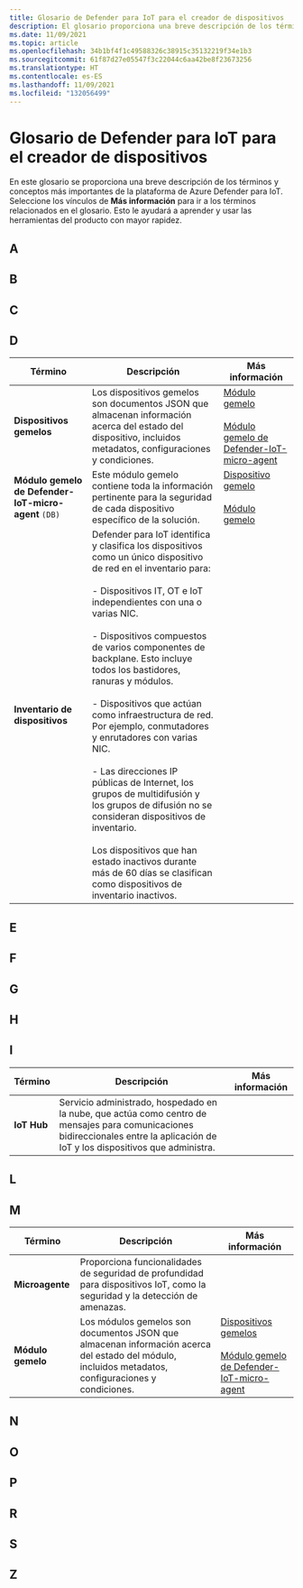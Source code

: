 ```yaml
---
title: Glosario de Defender para IoT para el creador de dispositivos
description: El glosario proporciona una breve descripción de los términos y conceptos más importantes de la plataforma de Defender para IoT.
ms.date: 11/09/2021
ms.topic: article
ms.openlocfilehash: 34b1bf4f1c49588326c38915c35132219f34e1b3
ms.sourcegitcommit: 61f87d27e05547f3c22044c6aa42be8f23673256
ms.translationtype: HT
ms.contentlocale: es-ES
ms.lasthandoff: 11/09/2021
ms.locfileid: "132056499"
---
```

# <a name="defender-for-iot-glossary-for-device-builder"></a>Glosario de Defender para IoT para el creador de dispositivos

En este glosario se proporciona una breve descripción de los términos y conceptos más importantes de la plataforma de Azure Defender para IoT. Seleccione los vínculos de **Más información** para ir a los términos relacionados en el glosario. Esto le ayudará a aprender y usar las herramientas del producto con mayor rapidez.

<a name="glossary-a"></a>

## <a name="a"></a>A

## <a name="b"></a>B

## <a name="c"></a>C

## <a name="d"></a>D

| Término | Descripción | Más información |
|--|--|--|
| **Dispositivos gemelos** | Los dispositivos gemelos son documentos JSON que almacenan información acerca del estado del dispositivo, incluidos metadatos, configuraciones y condiciones. | [Módulo gemelo](#m) <br /> <br />[Módulo gemelo de Defender-IoT-micro-agent](#s) |
| **Módulo gemelo de Defender-IoT-micro-agent** `(DB)` | Este módulo gemelo contiene toda la información pertinente para la seguridad de cada dispositivo específico de la solución. | [Dispositivo gemelo](#d) <br /> <br />[Módulo gemelo](#m) |
| **Inventario de dispositivos** | Defender para IoT identifica y clasifica los dispositivos como un único dispositivo de red en el inventario para: <br><br> - Dispositivos IT, OT e IoT independientes con una o varias NIC. <br><br> - Dispositivos compuestos de varios componentes de backplane. Esto incluye todos los bastidores, ranuras y módulos. <br><br> - Dispositivos que actúan como infraestructura de red. Por ejemplo, conmutadores y enrutadores con varias NIC. <br><br> - Las direcciones IP públicas de Internet, los grupos de multidifusión y los grupos de difusión no se consideran dispositivos de inventario. <br><br>Los dispositivos que han estado inactivos durante más de 60 días se clasifican como dispositivos de inventario inactivos.|

## <a name="e"></a>E

## <a name="f"></a>F

## <a name="g"></a>G

## <a name="h"></a>H

## <a name="i"></a>I

| Término | Descripción | Más información |
|--|--|--|
| **IoT Hub** | Servicio administrado, hospedado en la nube, que actúa como centro de mensajes para comunicaciones bidireccionales entre la aplicación de IoT y los dispositivos que administra.  |   |

## <a name="l"></a>L

## <a name="m"></a>M


| Término | Descripción | Más información |
|--|--|--|
| **Microagente** | Proporciona funcionalidades de seguridad de profundidad para dispositivos IoT, como la seguridad y la detección de amenazas. | |
| **Módulo gemelo** | Los módulos gemelos son documentos JSON que almacenan información acerca del estado del módulo, incluidos metadatos, configuraciones y condiciones. | [Dispositivos gemelos](#d) <br /> <br />[Módulo gemelo de Defender-IoT-micro-agent](#d) |

## <a name="n"></a>N

## <a name="o"></a>O

## <a name="p"></a>P

## <a name="r"></a>R

## <a name="s"></a>S

## <a name="z"></a>Z
